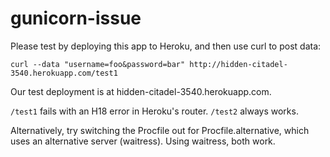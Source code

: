 gunicorn-issue
==============

Please test by deploying this app to Heroku, and then use curl to post data:

    curl --data "username=foo&password=bar" http://hidden-citadel-3540.herokuapp.com/test1
  
Our test deployment is at hidden-citadel-3540.herokuapp.com.

`/test1` fails with an H18 error in Heroku's router. `/test2` always works.


Alternatively, try switching the Procfile out for Procfile.alternative, which uses an alternative server (waitress). Using waitress, both work.
